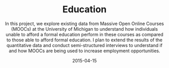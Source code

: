 ---
layout: project
title: Education
subtitle: In this project, we explore existing data from Massive Open Online Courses (MOOCs) at the University of Michigan to understand how individuals unable to afford a formal education perform in these courses as compared to those able to afford formal education. I plan to extend the results of the quantitative data and conduct semi-structured interviews to understand if and how MOOCs are being used to increase employment opportunities.
date: 2015-04-15
img: dreams.png
thumbnail: dreams-thumbnail.png
alt: image-alt
categories: present
description: In this project, we explore existing data from Massive Open Online Courses (MOOCs) at the University of Michigan to understand how individuals unable to afford a formal education perform in these courses as compared to those able to afford formal education. I plan to extend the results of the quantitative data and conduct semi-structured interviews to understand if and how MOOCs are being used to increase employment opportunities.
datafile: project4
---